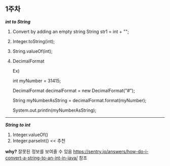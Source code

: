 **1주차**
---
***int to String***
1. Convert by adding an empty string String str1 = int + "";
2. Integer.toString(int);
3. String.valueOf(int);
4. DecimalFormat

   Ex)

	int myNumber = 31415;

	DecimalFormat decimalFormat = new DecimalFormat("#");

	String myNumberAsString = decimalFormat.format(myNumber);

	System.out.println(myNumberAsString);

---

***String to int***
1. Integer.valueOf()
2. Integer.parseInt() << 추천

****why?****
잘못된 정보를 보여줄 수 있음
https://sentry.io/answers/how-do-i-convert-a-string-to-an-int-in-java/ 참조
